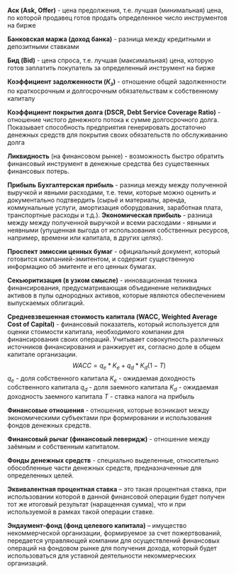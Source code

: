 **Аск (Ask, Offer)** - цена предолжения, т.е. лучшая (минимальная) цена, по которой продавец готов продать определенное число инструментов на бирже

**Банковская маржа (доход банка)** - разница между кредитными и депозитными ставками

**Бид (Bid)** - цена спроса, т.е. лучшая (максимальная) цена, которую готов заплатить покупатель за определенный инструмент на бирже

**Коэффициент задолженности ($К_з$)** - отношение общей задолженности по краткосрочным и долгосрочным обязательствам к собственному капиталу

**Коэффициент покрытия долга (DSCR, Debt Service Coverage Ratio)** - отношение чистого денежного потока к сумме долгосрочного долга. Показывает способность предприятия генерировать достаточно денежных средств для покрытия своих обязательств по обслуживанию долга

**Ликвидность** (на финансовом рынке) - возможность быстро обратить финансовый инструмент в денежные средства без существенных финансовых потерь.

**Прибыль**
	**Бухгалтерская прибыль** - разница между между полученной выручкой и явными расходами, т.е. теми, которые можно оценить и документально подтвердить (сырьё и материалы, аренда, коммунальные услуги, амортизация оборудования, заработная плата, транспортные расходы и т.д.).
	**Экономическая прибыль** - разница между между полученной выручкой и всеми расходами - явными и неявными (упущенная выгода от использования собственных ресурсов, например, времени или капитала, в других целях).

**Проспект эмиссии ценных бумаг** - официальный документ, который готовится компанией-эмитентом, и содержит существенную информацию об эмитенте и его ценных бумагах.

**Секьюритизация (в узком смысле)** - инновационная техника финансирования, предусматривающая объединение неликвидных активов в пулы однородных активов, которые являются обеспечением выпускаемых облигаций.

**Средневзвешенная стоимость капитала (WACC, Weighted Average Cost of Capital)** - финансовый показатель, который используется для оценки стоимости капитала, необходимого компании для финансирования своих операций. Учитывает совокупность различных источников финансирования и ранжирует их, согласно доле в общем капитале организации.
$$ WACC = q_e*K_e + q_d*K_d(1-T) $$
$q_e$ - доля собственного капитала
$K_e$ - ожидаемая доходность собственного капитала
$q_d$ - доля заемного капитала
$K_d$ - ожидаемая доходность заемного капитала
$T$ - ставка налога на прибыль

**Финансовые отношения** - отношения, которые возникают между экономическими субъектами при формировании и использования фондов денежных средств.

**Финансовый рычаг (финансовый леверидж)** - отношение между заёмным и собственным  капиталом.

**Фонды денежных средств** - специально выделенные, относительно обособленные части денежных средств, предназначенные для определенных целей.

**Эквивалентная процентная ставка** – это такая процентная ставка, при использовании которой в данной финансовой операции будет получен тот же итоговый результат (наращенная сумма), что и при используемой в рамках такой операции ставке.

**Эндаумент-фонд (фонд целевого капитала)** – имущество некоммерческой организации, формируемое за счет пожертвований, передается управляющей компании для осуществлений финансовых операций на фондовом рынке для получения дохода, который будет использоваться для уставной деятельности некоммерческих организаций.